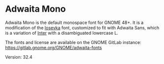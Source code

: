 # Adwaita Mono

Adwaita Mono is the default monospace font for GNOME 48+. It is a modification of the [Iosevka](https://typeof.net/Iosevka/) font, customized to fit with Adwaita Sans, which is a variation of [Inter](https://rsms.me/inter/) with a disambiguated lowercase L.

The fonts and license are available on the GNOME GitLab instance: https://gitlab.gnome.org/GNOME/adwaita-fonts

Version: 32.4
